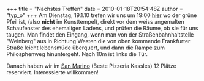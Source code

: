 +++
title = "Nächstes Treffen"
date = 2010-01-18T20:54:48Z
author = "typ_o"
+++
Am Dienstag, 19.1.10 trefen wir uns um 19:00
[hier](http://maps.google.de/maps?q=51.307882,9.488025&num=1&t=h&sll=51.308371,9.489998&sspn=0.006295,0.006295&gl=de&hl=de&ie=UTF8&ll=51.307792,9.488182&spn=0.003367,0.005493&z=18)
wo der grüne Pfeil ist, (also **nicht** im Kunsttempel), direkt vor dem
weiss angemalten Schaufenster des ehemaligen Ladens, und prüfen die
Räume, ob sie für uns taugen. Man findet den Eingang, wenn man von der
Straßenbahnhaltstelle "Weinberg" aus in Richtung Westen die von oben
kommende Frankfurter Straße leicht lebensmüde überquert, und dann die
Rampe zum Philosphenweg hinuntergeht. Nach 10m ist links die Tür.  
  
Danach haben wir im [San
Marino](http://www.kassel-essentrinken.de/kunden/gastro/KS/st/sanmarino/vk.html)
(Beste Pizzeria Kassles) 12 Plätze reserviert. Interessierte
willkommen\!
